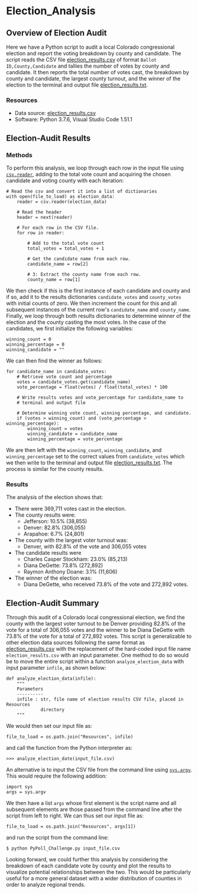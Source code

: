 # Election_Analysis

## Overview of Election Audit
Here we have a Python script to audit a local Colorado congressional election
and report the voting breakdown by county and candidate. The script reads the
CSV file [election_results.csv](Resources/election_results.csv) of format
`Ballot ID,County,Candidate` and tallies the number of votes by county and
candidate. It then reports the total number of votes cast, the breakdown by
county and candidate, the largest county turnout, and the winner of the
election to the terminal and output file
[election_results.txt](analysis/election_results.txt).

### Resources
- Data source: [election_results.csv](Resources/election_results.csv)
- Software: Python 3.7.6, Visual Studio Code 1.51.1

## Election-Audit Results

### Methods
To perform this analysis, we loop through each row in the input file using
[`csv.reader`](https://docs.python.org/3/library/csv.html#csv.reader), adding
to the total vote count and acquiring the chosen candidate and voting county with
each iteration:
```
# Read the csv and convert it into a list of dictionaries
with open(file_to_load) as election_data:
    reader = csv.reader(election_data)

    # Read the header
    header = next(reader)

    # For each row in the CSV file.
    for row in reader:

        # Add to the total vote count
        total_votes = total_votes + 1 

        # Get the candidate name from each row.
        candidate_name = row[2]

        # 3: Extract the county name from each row.
        county_name = row[1]
```
We then check if this is the first instance of each candidate and county and
if so, add it to the results dictionaries `candidate_votes` and `county_votes`
with initial counts of zero. We then increment the count for this and all
subsequent instances of the current row's `candidate_name` and `county_name`.
Finally, we loop through both results dictionaries to determine winner of the
election and the county casting the most votes. In the case of the candidates,
we first initialize the following variables:
```
winning_count = 0
winning_percentage = 0
winning_candidate = ""
```
We can then find the winner as follows:
```
for candidate_name in candidate_votes:
    # Retrieve vote count and percentage
    votes = candidate_votes.get(candidate_name)
    vote_percentage = float(votes) / float(total_votes) * 100

    # Write results votes and vote_percentage for candidate_name to
    # terminal and output file

    # Determine winning vote count, winning percentage, and candidate.
    if (votes > winning_count) and (vote_percentage > winning_percentage):
        winning_count = votes
        winning_candidate = candidate_name
        winning_percentage = vote_percentage
```
We are then left with the `winning_count`, `winning_candidate`, and
`winning_percentage` set to the correct values from `candidate_votes` which we
then write to the terminal and output file
[election_results.txt](analysis/election_results.txt). The process is similar
for the county results.

### Results
The analysis of the election shows that:
- There were 369,711 votes cast in the election.
- The county results were:
    - Jefferson: 10.5% (38,855)
    - Denver: 82.8% (306,055)
    - Arapahoe: 6.7% (24,801)
- The county with the largest voter turnout was:
    - Denver, with 82.8% of the vote and 306,055 votes
- The candidate results were
    - Charles Casper Stockham: 23.0% (85,213)
    - Diana DeGette: 73.8% (272,892)
    - Raymon Anthony Doane: 3.1% (11,606)
- The winner of the election was:
    - Diana DeGette, who received 73.8% of the vote and 272,892 votes.

## Election-Audit Summary
Through this audit of a Colorado local congressional election, we find the
county with the largest voter turnout to be Denver providing 82.8% of the vote
for a total of 306,055 votes and the winner to be Diana DeGette with
73.8% of the vote for a total of 272,892 votes. This script is generalizable to
other election data sources following the same format as
[election_results.csv](Resources/election_results.csv) with the replacement of
the hard-coded input file name `election_results.csv` with an input parameter.
One method to do so would be to move the entire script within a function
`analyze_election_data` with input parameter `infile`, as shown below:
```
def analyze_election_data(infile):
    """
    Parameters
    ----------
    infile : str, file name of election results CSV file, placed in Resources
             directory
    """
```
We would then set our input file as:
```
file_to_load = os.path.join("Resources", infile)
```
and call the function from the Python interpreter as:
```
>>> analyze_election_date(input_file.csv)
```
An alternative is to input the CSV file from the command line using
[`sys.argv`](https://docs.python.org/3/library/sys.html#sys.argv). This would
require the following addition:
```
import sys
args = sys.argv
```
We then have a list `args` whose first element is the script name and all
subsequent elements are those passed from the command line after the script
from left to right. We can thus set our input file as:
```
file_to_load = os.path.join("Resources", args[1])
```
and run the script from the command line:
```
$ python PyPoll_Challenge.py input_file.csv
```
Looking forward, we could further this analysis by considering the breakdown of
each candidate vote by county and plot the results to visualize potential
relationships between the two. This would be particularly useful for a more
general dataset with a wider distribution of counties in order to analyze
regional trends.
